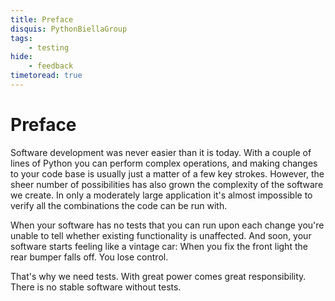 ```yaml
---
title: Preface
disquis: PythonBiellaGroup
tags:
    - testing
hide:
    - feedback
timetoread: true
---
```


# Preface

Software development was never easier than it is today.  With a couple of
lines of Python you can perform complex operations, and making changes to
your code base is usually just a matter of a few key strokes.  However,
the sheer number of possibilities has also grown the complexity of the
software we create.  In only a moderately large application it's almost
impossible to verify all the combinations the code can be run with.

When your software has no tests that you can run upon each change you're
unable to tell whether existing functionality is unaffected.  And soon,
your software starts feeling like a vintage car:  When you fix the front
light the rear bumper falls off.  You lose control.

That's why we need tests.  With great power comes great responsibility.
There is no stable software without tests.
